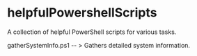# helpfulPowershellScripts
A collection of helpful PowerShell scripts for various tasks.


gatherSystemInfo.ps1 -- > Gathers detailed system information.
